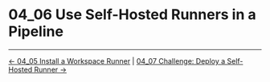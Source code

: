 # 04_06 Use Self-Hosted Runners in a Pipeline

<!-- FooterStart -->
---
[← 04_05 Install a Workspace Runner](../04_05_install_a_workspace_runner/README.md) | [04_07 Challenge: Deploy a Self-Hosted Runner →](../04_07_challenge_deploy_a_self_hosted_runner/README.md)
<!-- FooterEnd -->
